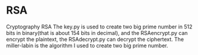 # RSA
Cryptography RSA
The key.py is used to create two big prime number in 512 bits in binary(that is about 154 bits in decimal), and the RSAencrypt.py can encrypt the plaintext, the RSAdecrypt.py can decrypt the ciphertext.
The miller-labin is the algorithm I used to create two big prime number.
